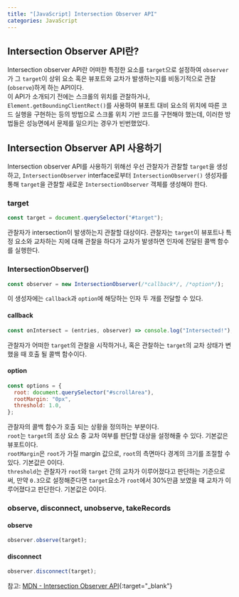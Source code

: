```yaml
---
title: "[JavaScript] Intersection Observer API"
categories: JavaScript
---
```


## Intersection Observer API란?

Intersection observer API란 어떠한 특정한 요소를 `target`으로 설정하여 `observer`가 그 `target`이 상위 요소 혹은 뷰포트와 교차가 발생하는지를 비동기적으로 관찰(`observe`)하게 하는 API이다.  
이 API가 소개되기 전에는 스크롤의 위치를 관찰하거나, `Element.getBoundingClientRect()`를 사용하여 뷰포트 대비 요소의 위치에 따른 코드 실행을 구현하는 등의 방법으로 스크롤 위치 기반 코드를 구현해야 했는데, 이러한 방법들은 성능면에서 문제를 일으키는 경우가 빈번했었다.

## Intersection Observer API 사용하기

Intersection observer API를 사용하기 위해선 우선 관찰자가 관찰할 `target`을 생성하고, `IntersectionObserver` interface로부터 `IntersectionObserver()` 생성자를 통해 `target`을 관찰할 새로운 `IntersectionObserver` 객체를 생성해야 한다.

### target

```js
const target = document.querySelector("#target");
```

관찰자가 intersection이 발생하는지 관찰할 대상이다. 관찰자는 `target`이 뷰포트나 특정 요소와 교차하는 지에 대해 관찰을 하다가 교차가 발생하면 인자에 전달된 콜백 함수를 실행한다.

### IntersectionObserver()

```js
const observer = new IntersectionObserver(/*callback*/, /*option*/);
```

이 생성자에는 `callback`과 `option`에 해당하는 인자 두 개를 전달할 수 있다.

#### callback

```js
const onIntersect = (entries, observer) => console.log("Intersected!");
```

관찰자가 어떠한 `target`의 관찰을 시작하거나, 혹은 관찰하는 `target`의 교차 상태가 변했을 때 호출 될 콜백 함수이다.

#### option

```js
const options = {
  root: document.querySelector("#scrollArea"),
  rootMargin: "0px",
  threshold: 1.0,
};
```

관찰자의 콜백 함수가 호출 되는 상황을 정의하는 부분이다.  
`root`는 `target`의 조상 요소 중 교차 여부를 판단할 대상을 설정해줄 수 있다. 기본값은 뷰포트이다.  
`rootMargin`은 `root`가 가질 margin 값으로, `root`의 측면마다 경계의 크기를 조절할 수 있다. 기본값은 0이다.  
`threshold`는 관찰자가 `root`와 `target` 간의 교차가 이루어졌다고 판단하는 기준으로써, 만약 `0.3`으로 설정해준다면 `target`요소가 `root`에서 30%만큼 보였을 때 교차가 이루어졌다고 판단한다. 기본값은 0이다.

### observe, disconnect, unobserve, takeRecords

#### observe

```js
observer.observe(target);
```

#### disconnect

```js
observer.disconnect(target);
```

참고: [MDN - Intersection Observer API](https://developer.mozilla.org/ko/docs/Web/API/Intersection_Observer_API){:target="\_blank"}
